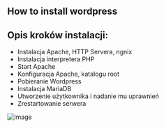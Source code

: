 ## How to install wordpress

## Opis kroków instalacji:
* Instalacja Apache, HTTP Servera, ngnix
* Instalacja interpretera PHP
* Start Apache
* Konfiguracja Apache, katalogu root
* Pobieranie Wordpress
* Instalacja MariaDB
* Utworzenie użytkownika i nadanie mu uprawnień
* Zrestartowanie serwera

![image](https://user-images.githubusercontent.com/56258622/149013385-ae080bf7-f6dc-4eb1-a3cd-f4684029cda7.png)
